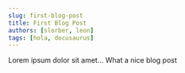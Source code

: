```yaml
---
slug: first-blog-post
title: First Blog Post
authors: [slorber, leon]
tags: [hola, docusaurus]
---
```


Lorem ipsum dolor sit amet...
What a nice blog post

<!-- truncate -->

